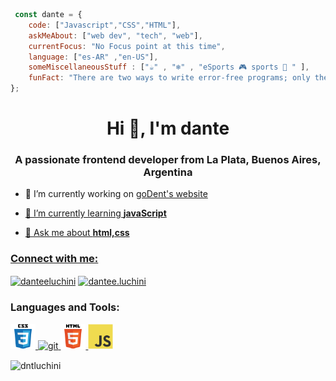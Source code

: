 
```js 
 const dante = {
    code: ["Javascript","CSS","HTML"],
    askMeAbout: ["web dev", "tech", "web"],
    currentFocus: "No Focus point at this time",
    language: ["es-AR" ,"en-US"],
    someMiscellaneousStuff : ["☕" , "❄️" , "eSports 🎮 sports 🏀 " ], 
    funFact: "There are two ways to write error-free programs; only the third one works"
};
```
<h1 align="center">Hi 👋, I'm dante</h1>
<h3 align="center">A passionate frontend developer from La Plata, Buenos Aires, Argentina</h3>

- 🔭 I’m currently working on <a href = "https://dntluchini.github.io/goDent.github.io/" target = _blank> goDent's website

- 🌱 I’m currently learning **javaScript**

- 💬 Ask me about **html,css**

<h3 align="left">Connect with me:</h3>
<p align="left">
<a href="https://twitter.com/danteeluchini" target="blank"><img align="center" src="https://raw.githubusercontent.com/rahuldkjain/github-profile-readme-generator/master/src/images/icons/Social/twitter.svg" alt="danteeluchini" height="30" width="40" /></a>
<a href="https://instagram.com/dantee.luchini" target="blank"><img align="center" src="https://raw.githubusercontent.com/rahuldkjain/github-profile-readme-generator/master/src/images/icons/Social/instagram.svg" alt="dantee.luchini" height="30" width="40" /></a>
</p>

<h3 align="left">Languages and Tools:</h3>
<p align="left"> <a href="https://www.w3schools.com/css/" target="_blank" rel="noreferrer"> <img src="https://raw.githubusercontent.com/devicons/devicon/master/icons/css3/css3-original-wordmark.svg" alt="css3" width="40" height="40"/> </a> <a href="https://git-scm.com/" target="_blank" rel="noreferrer"> <img src="https://www.vectorlogo.zone/logos/git-scm/git-scm-icon.svg" alt="git" width="40" height="40"/> </a> <a href="https://www.w3.org/html/" target="_blank" rel="noreferrer"> <img src="https://raw.githubusercontent.com/devicons/devicon/master/icons/html5/html5-original-wordmark.svg" alt="html5" width="40" height="40"/> </a> <a href="https://developer.mozilla.org/en-US/docs/Web/JavaScript" target="_blank" rel="noreferrer"> <img src="https://raw.githubusercontent.com/devicons/devicon/master/icons/javascript/javascript-original.svg" alt="javascript" width="40" height="40"/> </a> </p>

<p><img align="center" src="https://stats-t6ms.vercel.app/api/top-langs?username=dntluchini&show_icons=true&locale=en&layout=compact&theme=radical" alt="dntluchini" /></p>
